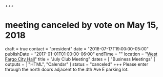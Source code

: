 +++
# meeting canceled by vote on May 15, 2018
draft = true
contact = "president"
date = "2018-07-17T19:00:00-05:00"
publishDate = "2017-01-01T01:00:00-06:00"
endTime = ""
location = "[West Fargo City Hall](/places/west-fargo-city-hall/)"
title = "July Club Meeting"
dates = [ "Business Meetings" ]
outputs = [ "HTML", "Calendar" ]
status = "canceled"
+++
Please enter through the north
doors adjacent to the 4th Ave E parking lot.

